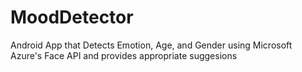 # MoodDetector
Android App that Detects Emotion, Age, and Gender using Microsoft Azure's Face API and provides appropriate suggesions
